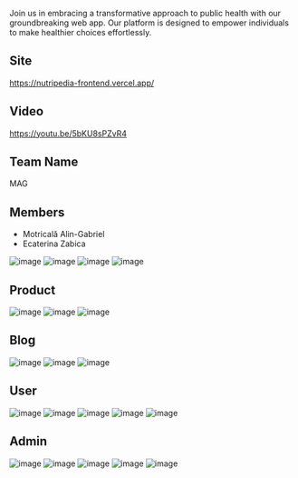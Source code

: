 Join us in embracing a transformative approach to public health with our groundbreaking web app. Our platform is designed to empower individuals to make healthier choices effortlessly.

## Site
https://nutripedia-frontend.vercel.app/

## Video
https://youtu.be/5bKU8sPZvR4

## Team Name 
MAG

## Members
- Motricală Alin-Gabriel
- Ecaterina Zabica

![image](https://github.com/FR13ND-ly/nutripedia/assets/57838113/cc0af5f0-5f3e-4e26-ad10-9e761fc4e1bd)
![image](https://github.com/FR13ND-ly/nutripedia/assets/57838113/ee85ad84-b1b8-4482-9f84-275fe502801f)
![image](https://github.com/FR13ND-ly/nutripedia/assets/57838113/d9c0195b-2b53-4962-bdaf-4e2623a38af7)
![image](https://github.com/FR13ND-ly/nutripedia/assets/57838113/fa1abccd-f126-4df9-b183-a9d9bb298b1b)
## Product
![image](https://github.com/FR13ND-ly/nutripedia/assets/57838113/df413d8e-d163-439a-8c54-20fae98f106b)
![image](https://github.com/FR13ND-ly/nutripedia/assets/57838113/d6841154-1ac1-49c9-8aa4-2fcdb32b2db3)
![image](https://github.com/FR13ND-ly/nutripedia/assets/57838113/6c911f1d-83d6-476b-b00c-34137e673083)

## Blog
![image](https://github.com/FR13ND-ly/nutripedia/assets/57838113/c1809d74-61fe-469f-ae36-6e6738e4c349)
![image](https://github.com/FR13ND-ly/nutripedia/assets/57838113/4925715f-0962-4d84-9a12-e30763e031b5)
![image](https://github.com/FR13ND-ly/nutripedia/assets/57838113/7a39e9df-7b6d-42f1-9c37-fb0d01c14446)

## User
![image](https://github.com/FR13ND-ly/nutripedia/assets/57838113/375e339a-647b-4353-87c6-c01a8d5071ca)
![image](https://github.com/FR13ND-ly/nutripedia/assets/57838113/70ea7809-cddc-4ec1-8707-cb9de93bfdb7)
![image](https://github.com/FR13ND-ly/nutripedia/assets/57838113/1a660a39-2cfa-499c-ad33-996fd1464f2c)
![image](https://github.com/FR13ND-ly/nutripedia/assets/57838113/e462e25f-06f9-49c2-81ce-04ecfd90d38c)
![image](https://github.com/FR13ND-ly/nutripedia/assets/57838113/7727d0d5-10fc-4e57-ac69-9771495fc87f)

## Admin
![image](https://github.com/FR13ND-ly/nutripedia/assets/57838113/b0c441cf-e95a-44f9-b824-f0b8934ea519)
![image](https://github.com/FR13ND-ly/nutripedia/assets/57838113/17537a84-8b53-47de-bc93-eb07aa1c0460)
![image](https://github.com/FR13ND-ly/nutripedia/assets/57838113/65fdefea-4bc0-4ea2-a7fe-cd665a04434f)
![image](https://github.com/FR13ND-ly/nutripedia/assets/57838113/640a06c4-0836-4dc4-90fd-75ba5926141a)
![image](https://github.com/FR13ND-ly/nutripedia/assets/57838113/336b9986-ac76-48f7-8710-12a8e415beb5)
